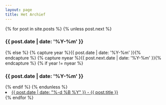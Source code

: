 ```yaml
---
layout: page
title: Het Archief
---
```


{% for post in site.posts %}
{% unless post.next %}
<h3> {{ post.date | date: '%Y-%m' }}</h3>
{% else %}
{% capture year %}{{ post.date | date: '%Y-%m' }}{% endcapture %}
{% capture nyear %}{{ post.next.date | date: '%Y-%m' }}{% endcapture %}
{% if year != nyear %}
<h3> {{ post.date | date: '%Y-%m' }}</h3>
{% endif %}
{% endunless %}
<li> <a href="{{site.url}}{{ post.url }}">{{ post.date | date: "%-d %B %Y" }} - {{ post.title }}</a></li>
{% endfor %}